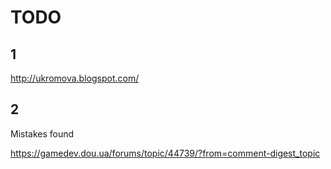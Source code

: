 # TODO

## 1
http://ukromova.blogspot.com/

## 2

Mistakes found

https://gamedev.dou.ua/forums/topic/44739/?from=comment-digest_topic
